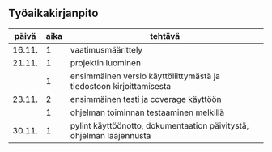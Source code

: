 ## Työaikakirjanpito


| päivä | aika | tehtävä |
| --- | --- | --- |
| 16.11. | 1 | vaatimusmäärittely |
| 21.11. | 1 | projektin luominen |
| | 1 | ensimmäinen versio käyttöliittymästä ja tiedostoon kirjoittamisesta |
| 23.11. | 2 | ensimmäinen testi ja coverage käyttöön |
| | 1 | ohjelman toiminnan testaaminen melkillä |
| 30.11. | 1 | pylint käyttöönotto, dokumentaation päivitystä, ohjelman laajennusta |